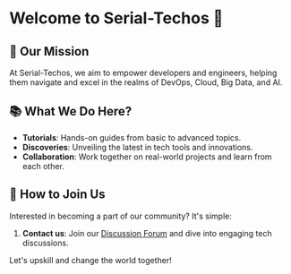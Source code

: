 
# Welcome to Serial-Techos 🚀


## 🎯 Our Mission
At Serial-Techos, we aim to empower developers and engineers, helping them navigate and excel in the realms of DevOps, Cloud, Big Data, and AI.

## 📚 What We Do Here?
- **Tutorials**: Hands-on guides from basic to advanced topics.
- **Discoveries**: Unveiling the latest in tech tools and innovations.
- **Collaboration**: Work together on real-world projects and learn from each other.

## 🤝 How to Join Us
Interested in becoming a part of our community? It's simple:

1. **Contact us**: Join our [Discussion Forum](https://github.com/orgs/serial-techos/discussions) and dive into engaging tech discussions.

Let's upskill and change the world together!

